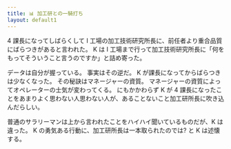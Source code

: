 ```yaml
---
title: 📊 加工研との一騎打ち
layout: default1
---
```

4 課長になってしばらくして I 工場の加工技術研究所長に、前任者より重合品質にばらつきがあると言われた。
K は I 工場まで行って加工技術研究所長に「何をもってそういうこと言うのですか」と詰め寄った。

データは自分が握っている。
事実はその逆だ。
K が課長になってからばらつきは少なくなった。
その秘訣はマネージャーの資質。
マネージャーの資質によってオペレーターの士気が変わってくる。
にもかかわらず K が 4 課長になったことをあまりよく思わない人思わない人が、あることないこと加工研所長に吹き込んだらしい。

普通のサラリーマンは上から言われたことをハイハイ聞いているものだが、K は違った。
K の勇気ある行動に、加工研所長は一本取られたのでは? と K は述懐する。

